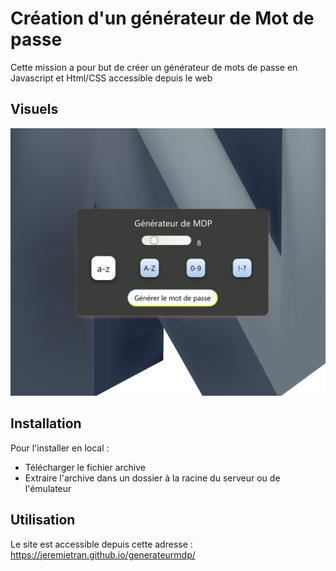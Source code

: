 # Création d'un générateur de Mot de passe 

Cette mission a pour but de créer un générateur de mots de passe en Javascript et Html/CSS accessible depuis le web

## Visuels

![alt text](https://github.com/JeremieTran/generateurmdp/blob/master/mdpgenerator.png)

## Installation

Pour l'installer en local : 
- Télécharger le fichier archive
- Extraire l'archive dans un dossier à la racine du serveur ou de l'émulateur 

## Utilisation

Le site est accessible depuis cette adresse : https://jeremietran.github.io/generateurmdp/


